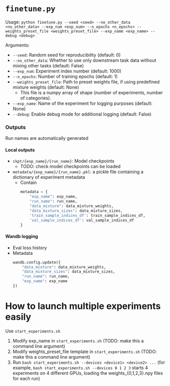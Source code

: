 # `finetune.py`

Usage: `python finetune.py --seed <seed> --no_other_data <no_other_data> --exp_num <exp_num> --n_epochs <n_epochs> --weights_preset_file <weights_preset_file> --exp_name <exp_name> --debug <debug>`

Arguments:
- `--seed`: Random seed for reproducibility (default: 0)
- `--no_other_data`: Whether to use only downstream task data without mixing other tasks (default: False)
- `--exp_num`: Experiment index number (default: 1000)
- `--n_epochs`: Number of training epochs (default: 1)
- `--weights_preset_file`: Path to preset weights file, if using predefined mixture weights (default: None)
    - This file is a numpy array of shape (number of experiments, number of categories).
- `--exp_name`: Name of the experiment for logging purposes (default: None)
- `--debug`: Enable debug mode for additional logging (default: False)


### Outputs

Run names are automatically generated

#### Local outputs
- `ckpt/{exp_name}/{run_name}`: Model checkpoints 
    - TODO: check model checkpoints can be loaded
- `metadata/{exp_name}/{run_name}.pkl`: a pickle file containing a dictionary of experiment metadata
    - Contain
        ```python
        metadata = {
            "exp_name": exp_name,
            "run_name": run_name,
            "data_mixture": data_mixture_weights,
            "data_mixture_sizes": data_mixture_sizes,
            'train_sample_indices_df': train_sample_indices_df,
            'val_sample_indices_df': val_sample_indices_df
        }
        ```


#### Wandb logging

- Eval loss history
- Metadata
    ```python
    wandb.config.update({
        "data_mixture": data_mixture_weights,
        "data_mixture_sizes": data_mixture_sizes,
        "run_name": run_name,
        "exp_name": exp_name
    })
    ```


# How to launch multiple experiments easily

Use `start_experiments.sh`


1. Modify exp_name in `start_experiments.sh` (TODO: make this a command line argument)
2. Modify weights_preset_file template in `start_experiments.sh` (TODO: make this a command line argument)
3. Run `bash start_experiments.sh --devices <device1> <device2> ...` (for example, `bash start_experiments.sh --devices 0 1 2 3` starts 4 experiments on 4 different GPUs, loading the weights_{0,1,2,3}.npy files for each run)